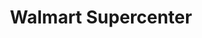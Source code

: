 ---
title: "Walmart Supercenter"
url: /fredericksburg/walmart-supercenter-village-parkway/
shop: Supermarkt
---
